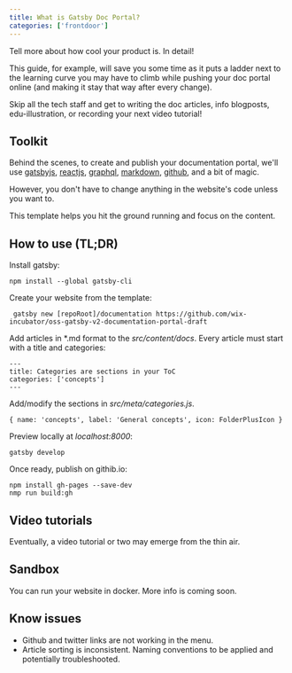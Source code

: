 ```yaml
---
title: What is Gatsby Doc Portal?
categories: ['frontdoor']
---
```


Tell more about how cool your product is. In detail! 

This guide, for example, will save you some time as it puts a ladder next to the learning curve you may have to climb while pushing your doc portal online (and making it stay that way after every change). 

Skip all the tech staff and get to writing the doc articles, info blogposts, edu-illustration, or recording your next video tutorial!

## Toolkit

Behind the scenes, to create and publish your documentation portal, we'll use [gatsbyjs](http://gatsbyjs.org), [reactjs](https://reactjs.org/), [graphql](https://graphql.org/), [markdown](https://www.markdownguide.org/), [github](https://github.com), and a bit of magic. 

However, you don't have to change anything in the website's code unless you want to.

This template helps you hit the ground running and focus on the content.

## How to use (TL;DR)

Install gatsby:

``` npm install --global gatsby-cli ```

Create your website from the template:

``` gatsby new [repoRoot]/documentation https://github.com/wix-incubator/oss-gatsby-v2-documentation-portal-draft```

Add articles in *.md format to the *src/content/docs*. Every article must start with a title and categories:

```
---
title: Categories are sections in your ToC
categories: ['concepts']
---
```

Add/modify the sections in *src/meta/categories.js*.

```{ name: 'concepts', label: 'General concepts', icon: FolderPlusIcon }```

Preview locally at *localhost:8000*:

```gatsby develop```

Once ready, publish on githib.io:

```
npm install gh-pages --save-dev
nmp run build:gh
```

## Video tutorials

Eventually, a video tutorial or two may emerge from the thin air.

## Sandbox

You can run your website in docker. More info is coming soon.

## Know issues

* Github and twitter links are not working in the menu.
* Article sorting is inconsistent. Naming conventions to be applied and potentially troubleshooted.   